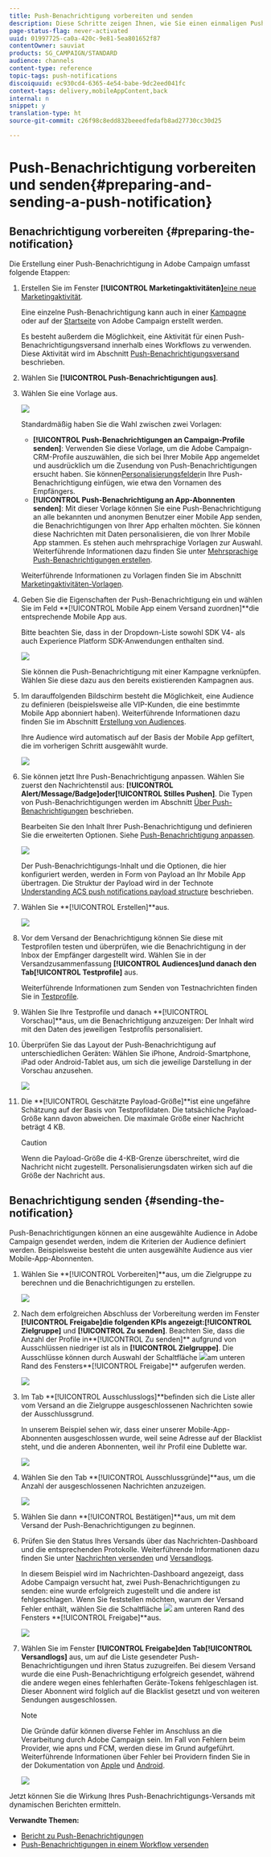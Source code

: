 ```yaml
---
title: Push-Benachrichtigung vorbereiten und senden
description: Diese Schritte zeigen Ihnen, wie Sie einen einmaligen Push-Benachrichtigungs-Versand mit Adobe Campaign erstellen können.
page-status-flag: never-activated
uuid: 01997725-ca0a-420c-9e81-5ea801652f87
contentOwner: sauviat
products: SG_CAMPAIGN/STANDARD
audience: channels
content-type: reference
topic-tags: push-notifications
discoiquuid: ec930cd4-6365-4e54-babe-9dc2eed041fc
context-tags: delivery,mobileAppContent,back
internal: n
snippet: y
translation-type: ht
source-git-commit: c26f98c8edd832beeedfedafb8ad27730cc30d25

---
```



# Push-Benachrichtigung vorbereiten und senden{#preparing-and-sending-a-push-notification}

## Benachrichtigung vorbereiten {#preparing-the-notification}

Die Erstellung einer Push-Benachrichtigung in Adobe Campaign umfasst folgende Etappen:

1. Erstellen Sie im Fenster **[!UICONTROL Marketingaktivitäten]**[eine neue Marketingaktivität](../../start/using/marketing-activities.md#creating-a-marketing-activity).

   Eine einzelne Push-Benachrichtigung kann auch in einer [Kampagne](../../start/using/marketing-activities.md#creating-a-marketing-activity) oder auf der [Startseite](../../start/using/interface-description.md#home-page) von Adobe Campaign erstellt werden.

   Es besteht außerdem die Möglichkeit, eine Aktivität für einen Push-Benachrichtigungsversand innerhalb eines Workflows zu verwenden. Diese Aktivität wird im Abschnitt [Push-Benachrichtigungsversand](../../automating/using/push-notification-delivery.md) beschrieben.

1. Wählen Sie **[!UICONTROL Push-Benachrichtigungen aus]**.
1. Wählen Sie eine Vorlage aus.

   ![](assets/push_notif_type.png)

   Standardmäßig haben Sie die Wahl zwischen zwei Vorlagen:

   * **[!UICONTROL Push-Benachrichtigungen an Campaign-Profile senden]**: Verwenden Sie diese Vorlage, um die Adobe Campaign-CRM-Profile auszuwählen, die sich bei Ihrer Mobile App angemeldet und ausdrücklich um die Zusendung von Push-Benachrichtigungen ersucht haben. Sie können[Personalisierungsfelder](../../designing/using/personalization.md#inserting-a-personalization-field)in Ihre Push-Benachrichtigung einfügen, wie etwa den Vornamen des Empfängers.
   * **[!UICONTROL Push-Benachrichtigung an App-Abonnenten senden]**: Mit dieser Vorlage können Sie eine Push-Benachrichtigung an alle bekannten und anonymen Benutzer einer Mobile App senden, die Benachrichtigungen von Ihrer App erhalten möchten. Sie können diese Nachrichten mit Daten personalisieren, die von Ihrer Mobile App stammen.
   Es stehen auch mehrsprachige Vorlagen zur Auswahl. Weiterführende Informationen dazu finden Sie unter [Mehrsprachige Push-Benachrichtigungen erstellen](../../channels/using/creating-a-multilingual-push-notification.md).

   Weiterführende Informationen zu Vorlagen finden Sie im Abschnitt [Marketingaktivitäten-Vorlagen](../../start/using/marketing-activity-templates.md).

1. Geben Sie die Eigenschaften der Push-Benachrichtigung ein und wählen Sie im Feld **[!UICONTROL Mobile App einem Versand zuordnen]**die entsprechende Mobile App aus.

   Bitte beachten Sie, dass in der Dropdown-Liste sowohl SDK V4- als auch Experience Platform SDK-Anwendungen enthalten sind.

   ![](assets/push_notif_properties.png)

   Sie können die Push-Benachrichtigung mit einer Kampagne verknüpfen. Wählen Sie diese dazu aus den bereits existierenden Kampagnen aus.

1. Im darauffolgenden Bildschirm besteht die Möglichkeit, eine Audience zu definieren (beispielsweise alle VIP-Kunden, die eine bestimmte Mobile App abonniert haben). Weiterführende Informationen dazu finden Sie im Abschnitt [Erstellung von Audiences](../../audiences/using/creating-audiences.md).

   Ihre Audience wird automatisch auf der Basis der Mobile App gefiltert, die im vorherigen Schritt ausgewählt wurde.

   ![](assets/push_notif_audience.png)

1. Sie können jetzt Ihre Push-Benachrichtigung anpassen. Wählen Sie zuerst den Nachrichtenstil aus: **[!UICONTROL Alert/Message/Badge]**oder**[!UICONTROL  Stilles Pushen]**. Die Typen von Push-Benachrichtigungen werden im Abschnitt [Über Push-Benachrichtigungen](../../channels/using/about-push-notifications.md) beschrieben.

   Bearbeiten Sie den Inhalt Ihrer Push-Benachrichtigung und definieren Sie die erweiterten Optionen. Siehe [Push-Benachrichtigung anpassen](../../channels/using/customizing-a-push-notification.md).

   ![](assets/push_notif_content.png)

   Der Push-Benachrichtigungs-Inhalt und die Optionen, die hier konfiguriert werden, werden in Form von Payload an Ihr Mobile App übertragen. Die Struktur der Payload wird in der Technote [Understanding ACS push notifications payload structure](https://helpx.adobe.com/de/campaign/kb/understanding-campaign-standard-push-notifications-payload-struc.html) beschrieben.

1. Wählen Sie **[!UICONTROL Erstellen]**aus.

   ![](assets/push_notif_content_2.png)

1. Vor dem Versand der Benachrichtigung können Sie diese mit Testprofilen testen und überprüfen, wie die Benachrichtigung in der Inbox der Empfänger dargestellt wird. Wählen Sie in der Versandzusammenfassung **[!UICONTROL Audiences]**und danach den Tab**[!UICONTROL  Testprofile]** aus.

   Weiterführende Informationen zum Senden von Testnachrichten finden Sie in [Testprofile](../../sending/using/managing-test-profiles-and-sending-proofs.md).

1. Wählen Sie Ihre Testprofile und danach **[!UICONTROL Vorschau]**aus, um die Benachrichtigung anzuzeigen: Der Inhalt wird mit den Daten des jeweiligen Testprofils personalisiert.
1. Überprüfen Sie das Layout der Push-Benachrichtigung auf unterschiedlichen Geräten: Wählen Sie iPhone, Android-Smartphone, iPad oder Android-Tablet aus, um sich die jeweilige Darstellung in der Vorschau anzusehen.

   ![](assets/push_notif_preview.png)

1. Die **[!UICONTROL Geschätzte Payload-Größe]**ist eine ungefähre Schätzung auf der Basis von Testprofildaten. Die tatsächliche Payload-Größe kann davon abweichen. Die maximale Größe einer Nachricht beträgt 4 KB.

   >[!CAUTION]
   >
   >Wenn die Payload-Größe die 4-KB-Grenze überschreitet, wird die Nachricht nicht zugestellt. Personalisierungsdaten wirken sich auf die Größe der Nachricht aus.

## Benachrichtigung senden {#sending-the-notification}

Push-Benachrichtigungen können an eine ausgewählte Audience in Adobe Campaign gesendet werden, indem die Kriterien der Audience definiert werden. Beispielsweise besteht die unten ausgewählte Audience aus vier Mobile-App-Abonnenten.

1. Wählen Sie **[!UICONTROL Vorbereiten]**aus, um die Zielgruppe zu berechnen und die Benachrichtigungen zu erstellen.

   ![](assets/push_send_1.png)

1. Nach dem erfolgreichen Abschluss der Vorbereitung werden im Fenster **[!UICONTROL Freigabe]**die folgenden KPIs angezeigt:**[!UICONTROL  Zielgruppe]** und **[!UICONTROL Zu senden]**. Beachten Sie, dass die Anzahl der Profile in**[!UICONTROL  Zu senden]** aufgrund von Ausschlüssen niedriger ist als in **[!UICONTROL Zielgruppe]**. Die Ausschlüsse können durch Auswahl der Schaltfläche ![](assets/lp_link_properties.png)am unteren Rand des Fensters**[!UICONTROL  Freigabe]** aufgerufen werden.

   ![](assets/push_send_2.png)

1. Im Tab **[!UICONTROL Ausschlusslogs]**befinden sich die Liste aller vom Versand an die Zielgruppe ausgeschlossenen Nachrichten sowie der Ausschlussgrund.

   In unserem Beispiel sehen wir, dass einer unserer Mobile-App-Abonnenten ausgeschlossen wurde, weil seine Adresse auf der Blacklist steht, und die anderen Abonnenten, weil ihr Profil eine Dublette war.

   ![](assets/push_send_5.png)

1. Wählen Sie den Tab **[!UICONTROL Ausschlussgründe]**aus, um die Anzahl der ausgeschlossenen Nachrichten anzuzeigen.

   ![](assets/push_send_7.png)

1. Wählen Sie dann **[!UICONTROL Bestätigen]**aus, um mit dem Versand der Push-Benachrichtigungen zu beginnen.
1. Prüfen Sie den Status Ihres Versands über das Nachrichten-Dashboard und die entsprechenden Protokolle. Weiterführende Informationen dazu finden Sie unter [Nachrichten versenden](../../sending/using/confirming-the-send.md) und [Versandlogs](../../sending/using/monitoring-a-delivery.md#delivery-logs).

   In diesem Beispiel wird im Nachrichten-Dashboard angezeigt, dass Adobe Campaign versucht hat, zwei Push-Benachrichtigungen zu senden: eine wurde erfolgreich zugestellt und die andere ist fehlgeschlagen. Wenn Sie feststellen möchten, warum der Versand Fehler enthält, wählen Sie die Schaltfläche ![](assets/lp_link_properties.png) am unteren Rand des Fensters **[!UICONTROL Freigabe]**aus.

   ![](assets/push_send_4.png)

1. Wählen Sie im Fenster **[!UICONTROL Freigabe]**den Tab**[!UICONTROL  Versandlogs]** aus, um auf die Liste gesendeter Push-Benachrichtigungen und ihren Status zuzugreifen. Bei diesem Versand wurde die eine Push-Benachrichtigung erfolgreich gesendet, während die andere wegen eines fehlerhaften Geräte-Tokens fehlgeschlagen ist. Dieser Abonnent wird folglich auf die Blacklist gesetzt und von weiteren Sendungen ausgeschlossen.

   >[!NOTE]
   >
   >Die Gründe dafür können diverse Fehler im Anschluss an die Verarbeitung durch Adobe Campaign sein. Im Fall von Fehlern beim Provider, wie apns und FCM, werden diese im Grund aufgeführt. Weiterführende Informationen über Fehler bei Providern finden Sie in der Dokumentation von [Apple](https://developer.apple.com/library/content/documentation/NetworkingInternet/Conceptual/RemoteNotificationsPG/CommunicatingwithAPNs.html) und [Android](https://firebase.google.com/docs/cloud-messaging/http-server-ref).

   ![](assets/push_send_6.png)

Jetzt können Sie die Wirkung Ihres Push-Benachrichtigungs-Versands mit dynamischen Berichten ermitteln.

**Verwandte Themen:**

* [Bericht zu Push-Benachrichtigungen](../../reporting/using/push-notification-report.md)
* [Push-Benachrichtigungen in einem Workflow versenden](../../automating/using/push-notification-delivery.md)

